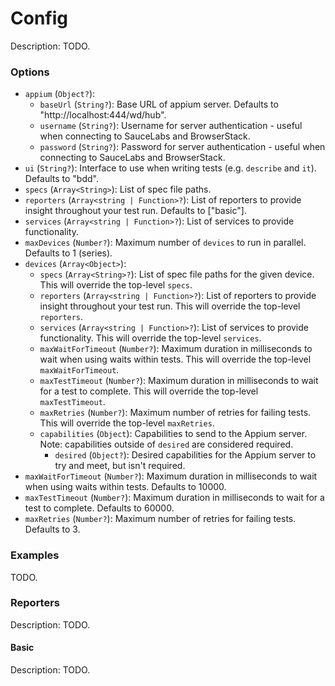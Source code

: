 # Config

Description: TODO.

### Options

- `appium` (`Object?`):
  - `baseUrl` (`String?`): Base URL of appium server. Defaults to "http://localhost:444/wd/hub".
  - `username` (`String?`): Username for server authentication - useful when connecting to SauceLabs and BrowserStack.
  - `password` (`String?`): Password for server authentication - useful when connecting to SauceLabs and BrowserStack.
- `ui` (`String?`): Interface to use when writing tests (e.g. `describe` and `it`). Defaults to "bdd". 
- `specs` (`Array<String>`): List of spec file paths.
- `reporters` (`Array<string | Function>?`): List of reporters to provide insight throughout your test run. Defaults to ["basic"]. 
- `services` (`Array<string | Function>?`): List of services to provide functionality.
- `maxDevices` (`Number?`): Maximum number of `devices` to run in parallel. Defaults to 1 (series).
- `devices` (`Array<Object>`):
  - `specs` (`Array<String>?`): List of spec file paths for the given device. This will override the top-level `specs`.
  - `reporters` (`Array<string | Function>?`): List of reporters to provide insight throughout your test run. This will override the top-level `reporters`.
  - `services` (`Array<string | Function>?`): List of services to provide functionality. This will override the top-level `services`.
  - `maxWaitForTimeout` (`Number?`): Maximum duration in milliseconds to wait when using waits within tests. This will override the top-level `maxWaitForTimeout`.
  - `maxTestTimeout` (`Number?`): Maximum duration in milliseconds to wait for a test to complete. This will override the top-level `maxTestTimeout`.
  - `maxRetries` (`Number?`): Maximum number of retries for failing tests. This will override the top-level `maxRetries`.
  - `capabilities` (`Object`): Capabilities to send to the Appium server. Note: capabilities outside of `desired` are considered required.
    - `desired` (`Object?`): Desired capabilities for the Appium server to try and meet, but isn't required.
- `maxWaitForTimeout` (`Number?`): Maximum duration in milliseconds to wait when using waits within tests. Defaults to 10000.
- `maxTestTimeout` (`Number?`): Maximum duration in milliseconds to wait for a test to complete. Defaults to 60000.
- `maxRetries` (`Number?`): Maximum number of retries for failing tests. Defaults to 3.

### Examples
 
TODO.

### Reporters

Description: TODO.

#### Basic

Description: TODO.